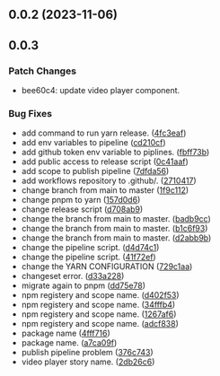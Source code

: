 ## 0.0.2 (2023-11-06)

## 0.0.3

### Patch Changes

- bee60c4: update video player component.

### Bug Fixes

- add command to run yarn release. ([4fc3eaf](https://github.com/dr1tch/evercam-ui/commit/4fc3eaf93ca2e85e6eb4d7fb357a83dac3da7f28))
- add env variables to pipeline ([cd210cf](https://github.com/dr1tch/evercam-ui/commit/cd210cfe31e3faa3c83294511f00ed0dee1f35cd))
- add github token env variable to piplines. ([fbff73b](https://github.com/dr1tch/evercam-ui/commit/fbff73b662cab6a4a45fdc9647511fefdbe90529))
- add public access to release script ([0c41aaf](https://github.com/dr1tch/evercam-ui/commit/0c41aaf58ba70c829309f5cc6327c517d34be305))
- add scope to publish pipeline ([7dfda56](https://github.com/dr1tch/evercam-ui/commit/7dfda5628bad9600ea807898033b504ad9cd98ad))
- add workflows repository to .github/. ([2710417](https://github.com/dr1tch/evercam-ui/commit/2710417702ac3e46d1448aa460fa487b1a6fd50e))
- change branch from main to master ([1f9c112](https://github.com/dr1tch/evercam-ui/commit/1f9c1126e4cfdc730d1e59309dc74ed3c29cc4d8))
- change pnpm to yarn ([157d0d6](https://github.com/dr1tch/evercam-ui/commit/157d0d6be8b3cd912ef9ac1c6fd6387ec505b801))
- change release script ([d708ab9](https://github.com/dr1tch/evercam-ui/commit/d708ab984bdc9527ebc9388fedbed5fc039685bd))
- change the branch from main to master. ([badb9cc](https://github.com/dr1tch/evercam-ui/commit/badb9cc3240b28531ecea2e2195a1f5d50dc3786))
- change the branch from main to master. ([b1c6f93](https://github.com/dr1tch/evercam-ui/commit/b1c6f93eb233e0151f5e0c8eee7a9f76ab670b77))
- change the branch from main to master. ([d2abb9b](https://github.com/dr1tch/evercam-ui/commit/d2abb9b2a0f315d9b31437bdc925eff839f7b5d1))
- change the pipeline script. ([d4d74c1](https://github.com/dr1tch/evercam-ui/commit/d4d74c12b027fb60f3255f20b097dc23daa0b0ae))
- change the pipeline script. ([41f72ef](https://github.com/dr1tch/evercam-ui/commit/41f72ef210bb9d2ab0e1ba2fb37f1ade46c8b502))
- change the YARN CONFIGURATION ([729c1aa](https://github.com/dr1tch/evercam-ui/commit/729c1aa68af256f0ea58d0aa8f4fda8030c73f5c))
- changeset error. ([d33a228](https://github.com/dr1tch/evercam-ui/commit/d33a2287df35f0168a44dd9202cb130f157b1afe))
- migrate again to pnpm ([dd75e78](https://github.com/dr1tch/evercam-ui/commit/dd75e787c210f8394b9bcf2e51f34c0e3d73c3ff))
- npm registery and scope name. ([d402f53](https://github.com/dr1tch/evercam-ui/commit/d402f53aae2d183121c5f0911baf69c8342c6810))
- npm registery and scope name. ([34fffb4](https://github.com/dr1tch/evercam-ui/commit/34fffb40a0f26a78792078b00de06d7910225840))
- npm registery and scope name. ([1267af6](https://github.com/dr1tch/evercam-ui/commit/1267af6e903176a056c12e5d79b35f587f48dec7))
- npm registery and scope name. ([adcf838](https://github.com/dr1tch/evercam-ui/commit/adcf838a0c90983b3609fe48a9d037abff75d464))
- package name ([4fff716](https://github.com/dr1tch/evercam-ui/commit/4fff7166782eff49251ae3515c6f6053e1c4e6a8))
- package name. ([a7ca09f](https://github.com/dr1tch/evercam-ui/commit/a7ca09f3b97000fc37336762b5f7991851884a48))
- publish pipeline problem ([376c743](https://github.com/dr1tch/evercam-ui/commit/376c7437414b4b1f8aff51ae4b16a5779298b45f))
- video player story name. ([2db26c6](https://github.com/dr1tch/evercam-ui/commit/2db26c6ee3b53e29e41622b0ac9389e7861ba0e5))
